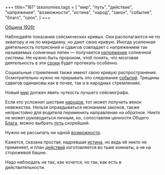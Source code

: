 +++
title="161"
taxonomies.tags = [
 "мир",
 "путь",
 "действие",
 "напряжение",
 "возможности",
 "истина",
 "народ",
 "закон",
 "событие",
 "благо",
 "срок",
]
+++

[Община 1926г](/agni/1926)

Наблюдайте показания сейсмических кривых. Они располагаются не по экватору и не по меридиану, но дают свою кривую. Иногда усиленная деятельность потрясений и сдвигов совпадает с напряжением так называемых солнечных пятен — получается [напряжение](/tags/напряжение) солнечной системы. Не нужно быть пророком, чтоб понять, что мозговая деятельность в эти [сроки](/tags/срок) будет протекать особенно.   

Социальные стремления также имеют свою кривую распространения. Осмотрительно нужно не прерывать это следование [событий](/tags/событие). Трещины сдвигов одинаковы как в почве, так и в народных стремлениях.   

Новый [мир](/tags/мир) должен явить чуткость лучшего сейсмографа.   

Если кто усложнит шествие [народов](/tags/народ), тот может получить венок невежества. Нельзя оправдываться незнанием законов, также непристойно для водителя переменить направление на обратное. Никто не может руководиться личным, но, сопоставляя ценности Общего [Блага](/tags/благо), можно выбрать [путь](/tags/путь) скорейший.    

Нужно не рассыпать ни одной [возможности](/tags/возможности).   

Кажется, сказана простая, надоевшая [истина](/tags/истина), но ведь её никто не применяет, и план [действий](/tags/действие) изготовляется во тьме комнаты, а не на сторожевой башне.   

Надо наблюдать не так, как хочется, но так, как есть в действительности.   

